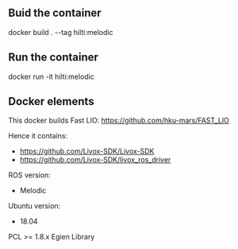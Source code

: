 
## Buid the container
docker build . --tag hilti:melodic

## Run the container
docker run -it  hilti:melodic

## Docker elements
This docker builds Fast LIO: https://github.com/hku-mars/FAST_LIO

Hence it contains:
- https://github.com/Livox-SDK/Livox-SDK
- https://github.com/Livox-SDK/livox_ros_driver

ROS version:
- Melodic

Ubuntu version:
- 18.04

PCL >= 1.8.x
Egien Library
